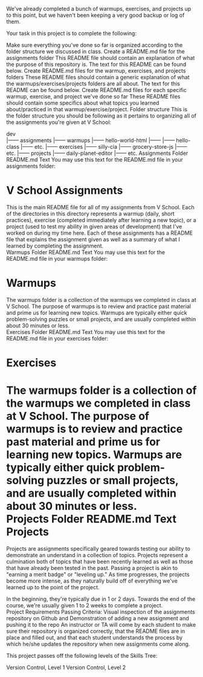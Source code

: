 We've already completed a bunch of warmups, exercises, and projects up to this point, but we haven't been keeping a very good backup or log of them.

Your task in this project is to complete the following:

Make sure everything you've done so far is organized according to the folder structure we discussed in class.
Create a README.md file for the assignments folder 
This README file should contain an explanation of what the purpose of this repository is. The text for this README can be found below.
Create README.md files for the warmup, exercises, and projects folders 
These README files should contain a generic explanation of what the warmups/exercises/projects folders are all about. The text for this README can be found below.
Create README.md files for each specific warmup, exercise, and project we've done so far 
These README files should contain some specifics about what topics you learned about/practiced in that warmup/exercise/project.
Folder structure
This is the folder structure you should be following as it pertains to organizing all of the assignments you're given at V School:

dev  
 |—— assignments
          |—— warmups
                  |—— hello-world-html
                          |—— <files for this project>
                  |—— hello-class
                  |—— etc.
          |—— exercises
                  |—— silly-cia
                  |—— grocery-store-js
                  |—— etc.
          |—— projects
                  |—— daily-planet-editor
                  |—— etc.
Assignments Folder README.md Text
You may use this text for the README.md file in your assignments folder:

V School Assignments  
====================

This is the main README file for all of my assignments from V School. Each of the directories in this directory represents a warmup (daily, short practices), exercise (completed immediately after learning a new topic), or a project (used to test my ability in given areas of development) that I've worked on during my time here. Each of these assignments has a README file that explains the assignment given as well as a summary of what I learned by completing the assignment.  
Warmups Folder README.md Text
You may use this text for the README.md file in your warmups folder:

Warmups  
====================

The warmups folder is a collection of the warmups we completed in class at V School. The purpose of warmups is to review and practice past material and prime us for learning new topics. Warmups are typically either quick problem-solving puzzles or small projects, and are usually completed within about 30 minutes or less.  
Exercises Folder README.md Text
You may use this text for the README.md file in your exercises folder:

Exercises  
====================

The warmups folder is a collection of the warmups we completed in class at V School. The purpose of warmups is to review and practice past material and prime us for learning new topics. Warmups are typically either quick problem-solving puzzles or small projects, and are usually completed within about 30 minutes or less.  
Projects Folder README.md Text
Projects  
====================

Projects are assignments specifically geared towards testing our ability to demonstrate an understand in a collection of topics. Projects represent a culmination both of topics that have been recently learned as well as those that have already been tested in the past. Passing a project is akin to "earning a merit badge" or "leveling up." As time progresses, the projects become more intense, as they naturally build off of everything we've learned up to the point of the project.

In the beginning, they're typically due in 1 or 2 days. Towards the end of the course, we're usually given 1 to 2 weeks to complete a project.  
Project Requirements
Passing Criteria: Visual inspection of the assignments repository on Github and Demonstration of adding a new assignment and pushing it to the repo
An instructor or TA will come by each student to make sure their repository is organized correctly, that the README files are in place and filled out, and that each student understands the process by which he/she updates the repository when new assignments come along.

This project passes off the following levels of the Skills Tree:

Version Control, Level 1
Version Control, Level 2